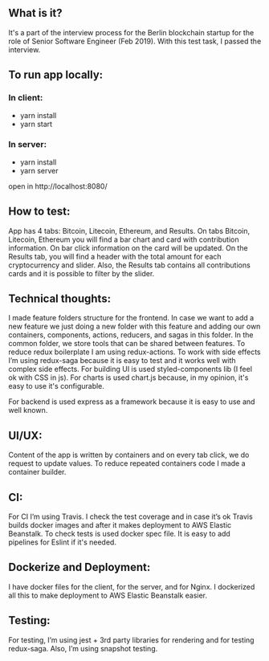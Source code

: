 ## What is it?

It's a part of the interview process for the Berlin blockchain startup for the role of Senior Software Engineer (Feb 2019). With this test task, I passed the interview.

## To run app locally:

### In client:
* yarn install
* yarn start

### In server:
* yarn install
* yarn server

open in http://localhost:8080/

## How to test:

  App has 4 tabs: Bitcoin, Litecoin, Ethereum, and Results. On tabs Bitcoin, Litecoin, Ethereum you will find a bar chart and card with contribution information. On bar click information on the card will be updated. On the Results tab, you will find a header with the total amount for each cryptocurrency and slider. Also, the Results tab contains all contributions cards and it is possible to filter by the slider.

## Technical thoughts:

 I made feature folders structure for the frontend. In case we want to add a new feature we just doing a new folder with this feature and adding our own containers, components, actions, reducers, and sagas in this folder. In the common folder, we store tools that can be shared between features. To reduce redux boilerplate I am using redux-actions. To work with side effects I’m using redux-saga because it is easy to test and it works well with complex side effects. For building UI is used styled-components lib (I feel ok with CSS in js). For charts is used chart.js because, in my opinion, it's easy to use it's configurable.

 For backend is used express as a framework because it is easy to use and well known.

## UI/UX:

 Content of the app is written by containers and on every tab click, we do request to update values. To reduce repeated containers code I made a container builder.

## CI:

 For CI I’m using Travis. I check the test coverage and in case it’s ok Travis builds docker images and after it makes deployment to AWS Elastic Beanstalk. To check tests is used docker spec file. It is easy to add pipelines for Eslint if it's needed.

## Dockerize and Deployment:

 I have docker files for the client, for the server, and for Nginx. I dockerized all this to make deployment to AWS Elastic Beanstalk easier.

## Testing:

  For testing, I’m using jest + 3rd party libraries for rendering and for testing redux-saga. Also, I’m using snapshot testing.


